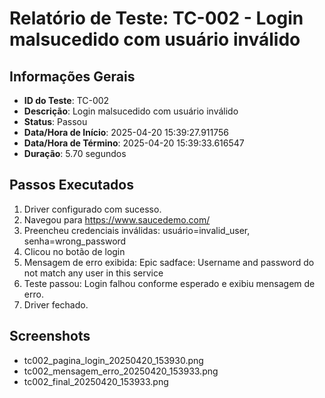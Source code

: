 # Relatório de Teste: TC-002 - Login malsucedido com usuário inválido

## Informações Gerais
- **ID do Teste**: TC-002
- **Descrição**: Login malsucedido com usuário inválido
- **Status**: Passou
- **Data/Hora de Início**: 2025-04-20 15:39:27.911756
- **Data/Hora de Término**: 2025-04-20 15:39:33.616547
- **Duração**: 5.70 segundos

## Passos Executados
1. Driver configurado com sucesso.
2. Navegou para https://www.saucedemo.com/
3. Preencheu credenciais inválidas: usuário=invalid_user, senha=wrong_password
4. Clicou no botão de login
5. Mensagem de erro exibida: Epic sadface: Username and password do not match any user in this service
6. Teste passou: Login falhou conforme esperado e exibiu mensagem de erro.
7. Driver fechado.

## Screenshots
- tc002_pagina_login_20250420_153930.png
- tc002_mensagem_erro_20250420_153933.png
- tc002_final_20250420_153933.png
